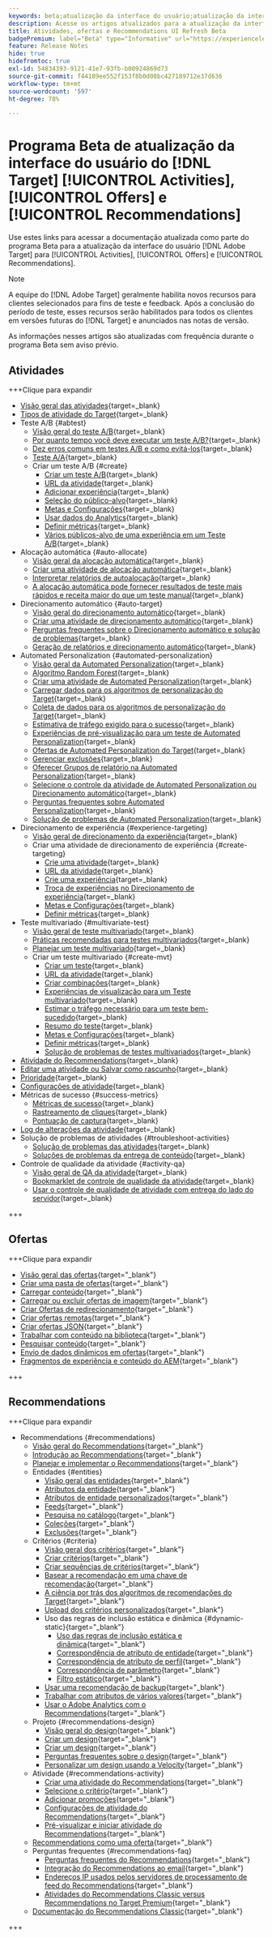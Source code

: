 ```yaml
---
keywords: beta;atualização da interface do usuário;atualização da interface;
description: Acesse os artigos atualizados para a atualização da interface do usuário do Target para Atividades, Ofertas e Recommendations
title: Atividades, ofertas e Recommendations UI Refresh Beta
badgePremium: label="Beta" type="Informative" url="https://experienceleague.adobe.com/docs/target/using/introduction/intro.html?lang=en#beta newtab=true" tooltip="Saiba mais sobre o  [!DNL Target] programa Beta."
feature: Release Notes
hide: true
hidefromtoc: true
exl-id: 54834393-9121-41e7-93fb-b00924869d73
source-git-commit: f44189ee552f153f8b0d08bc427189712e37d636
workflow-type: tm+mt
source-wordcount: '597'
ht-degree: 78%

---
```


# Programa Beta de atualização da interface do usuário do [!DNL Target] [!UICONTROL Activities], [!UICONTROL Offers] e [!UICONTROL Recommendations]

Use estes links para acessar a documentação atualizada como parte do programa Beta para a atualização da interface do usuário [!DNL Adobe Target] para [!UICONTROL Activities], [!UICONTROL Offers] e [!UICONTROL Recommendations].

>[!NOTE]
>
>A equipe do [!DNL Adobe Target] geralmente habilita novos recursos para clientes selecionados para fins de teste e feedback. Após a conclusão do período de teste, esses recursos serão habilitados para todos os clientes em versões futuras do [!DNL Target] e anunciados nas notas de versão.
>
>As informações nesses artigos são atualizadas com frequência durante o programa Beta sem aviso prévio.

## Atividades

+++Clique para expandir

* [Visão geral das atividades](c-activities/activities.md){target=_blank}
* [Tipos de atividade do Target](c-activities/target-activities-guide.md){target=_blank}
* Teste A/B {#abtest}
   * [Visão geral do teste A/B](c-activities/t-test-ab/test-ab-beta.md){target=_blank}
   * [Por quanto tempo você deve executar um teste A/B?](c-activities/t-test-ab/sample-size-determination.md){target=_blank}
   * [Dez erros comuns em testes A/B e como evitá-los](c-activities/t-test-ab/common-ab-testing-pitfalls.md){target=_blank}
   * [Teste A/A](/help/main/c-activities/t-test-ab/aa-testing.md){target=_blank}
   * Criar um teste A/B {#create}
      * [Criar um teste A/B](c-activities/t-test-ab/t-test-create-ab/test-create-ab-beta.md){target=_blank}
      * [URL da atividade](c-activities/t-test-ab/t-test-create-ab/ab-activity-url-beta.md){target=_blank}
      * [Adicionar experiência](c-activities/t-test-ab/t-test-create-ab/ab-add-experience-beta.md){target=_blank}
      * [Seleção do público-alvo](c-activities/t-test-ab/t-test-create-ab/ab-audience.md){target=_blank}
      * [Metas e Configurações](c-activities/t-test-ab/t-test-create-ab/ab-goals-and-settings-beta.md){target=_blank}
      * [Usar dados do Analytics](c-activities/t-test-ab/t-test-create-ab/create-a4t.md){target=_blank}
      * [Definir métricas](c-activities/t-test-ab/t-test-create-ab/ab-set-metrics-beta.md){target=_blank}
      * [Vários públicos-alvo de uma experiência em um Teste A/B](c-activities/t-test-ab/t-test-create-ab/target-experience-to-multiple-audiences-beta.md){target=_blank}
* Alocação automática {#auto-allocate}
   * [Visão geral da alocação automática](c-activities/automated-traffic-allocation/automated-traffic-allocation.md){target=_blank}
   * [Criar uma atividade de alocação automática](/help/main/c-activities/automated-traffic-allocation/create-auto-allocate-activity.md){target=_blank}
   * [Interpretar relatórios de autoalocação](c-activities/automated-traffic-allocation/determine-winner.md){target=_blank}
   * [A alocação automática pode fornecer resultados de teste mais rápidos e receita maior do que um teste manual](/help/main/c-activities/automated-traffic-allocation/faster-results-higher-revenue.md){target=_blank}
* Direcionamento automático {#auto-target}
   * [Visão geral do direcionamento automático](/help/main/c-activities/auto-target/auto-target-to-optimize.md){target=_blank}
   * [Criar uma atividade de direcionamento automático](/help/main/c-activities/auto-target/create-auto-target.md){target=_blank}
   * [Perguntas frequentes sobre o Direcionamento automático e solução de problemas](/help/main/c-activities/auto-target/auto-target-troubleshooting-faqs.md){target=_blank}
   * [Geração de relatórios e direcionamento automático](/help/main/c-activities/auto-target/reporting-and-auto-target.md){target=_blank}
* Automated Personalization {#automated-personalization}
   * [Visão geral da Automated Personalization](c-activities/t-automated-personalization/automated-personalization.md){target=_blank}
   * [Algoritmo Random Forest](c-activities/t-automated-personalization/algo-random-forest.md){target=_blank}
   * [Criar uma atividade de Automated Personalization](c-activities/t-automated-personalization/create-ap-activity.md){target=_blank}
   * [Carregar dados para os algoritmos de personalização do Target](c-activities/t-automated-personalization/uploading-data-for-the-target-personalization-algorithms.md){target=_blank}
   * [Coleta de dados para os algoritmos de personalização do Target](c-activities/t-automated-personalization/ap-data.md){target=_blank}
   * [Estimativa de tráfego exigido para o sucesso](c-activities/t-automated-personalization/ap-traffic-estimator.md){target=_blank}
   * [ Experiências de pré-visualização para um teste de Automated Personalization](c-activities/t-automated-personalization/ap-preview-experiences.md){target=_blank}
   * [Ofertas de Automated Personalization do Target](c-activities/t-automated-personalization/ap-target-offers.md){target=_blank}
   * [Gerenciar exclusões](c-activities/t-automated-personalization/managing-exclusions.md){target=_blank}
   * [Oferecer Grupos de relatório na Automated Personalization](/help/main/c-activities/t-automated-personalization/offer-reporting-groups-in-automated-personalization.md){target=_blank}
   * [Selecione o controle da atividade de Automated Personalization ou Direcionamento automático](c-activities/t-automated-personalization/experience-as-control.md){target=_blank}
   * [Perguntas frequentes sobre Automated Personalization](c-activities/t-automated-personalization/automated-personalization-faq.md){target=_blank}
   * [Solução de problemas de Automated Personalization](c-activities/t-automated-personalization/ap-trouble.md){target=_blank}
* Direcionamento de experiência {#experience-targeting}
   * [Visão geral de direcionamento da experiência](c-activities/t-experience-target/experience-target.md){target=_blank}
   * Criar uma atividade de direcionamento de experiência {#create-targeting}
      * [Crie uma atividade](c-activities/t-experience-target/t-xt-create/xt-create.md){target=_blank}
      * [URL da atividade](c-activities/t-experience-target/t-xt-create/xt-activity-url.md){target=_blank}
      * [Crie uma experiência](c-activities/t-experience-target/t-xt-create/xt-add-experience.md){target=_blank}
      * [Troca de experiências no Direcionamento de experiência](c-activities/t-experience-target/t-xt-create/xt-switching-experiences.md){target=_blank}
      * [Metas e Configurações](c-activities/t-experience-target/t-xt-create/xt-goals-and-settings.md){target=_blank}
      * [Definir métricas](c-activities/t-experience-target/t-xt-create/xt-set-metrics.md){target=_blank}
* Teste multivariado {#multivariate-test}
   * [Visão geral de teste multivariado](c-activities/c-multivariate-testing/multivariate-testing.md){target=_blank}
   * [Práticas recomendadas para testes multivariados](c-activities/c-multivariate-testing/best-practices.md){target=_blank}
   * [Planejar um teste multivariado](c-activities/c-multivariate-testing/plan-mvt.md){target=_blank}
   * Criar um teste multivariado {#create-mvt}
      * [Criar um teste](c-activities/c-multivariate-testing/t-create-multivariate-test/create-multivariate-test.md){target=_blank}
      * [URL da atividade](c-activities/c-multivariate-testing/t-create-multivariate-test/url.md){target=_blank}
      * [Criar combinações](c-activities/c-multivariate-testing/t-create-multivariate-test/add-offers.md){target=_blank}
      * [Experiências de visualização para um Teste multivariado](c-activities/c-multivariate-testing/t-create-multivariate-test/preview-experiences.md){target=_blank}
      * [Estimar o tráfego necessário para um teste bem-sucedido](c-activities/c-multivariate-testing/t-create-multivariate-test/traffic-estimator.md){target=_blank}
      * [Resumo do teste](c-activities/c-multivariate-testing/t-create-multivariate-test/test-summary.md){target=_blank}
      * [Metas e Configurações](c-activities/c-multivariate-testing/t-create-multivariate-test/goals-and-settings.md){target=_blank}
      * [Definir métricas](c-activities/c-multivariate-testing/t-create-multivariate-test/mvt-set-metrics.md){target=_blank}
      * [Solução de problemas de testes multivariados](c-activities/c-multivariate-testing/t-create-multivariate-test/troubleshooting.md){target=_blank}
* [Atividade do Recommendations](c-activities/recommendations-activity.md){target=_blank}
* [Editar uma atividade ou Salvar como rascunho](c-activities/edit-activity.md){target=_blank}
* [Prioridade](c-activities/priority.md){target=_blank}
* [Configurações de atividade](c-activities/activity-settings.md){target=_blank}
* Métricas de sucesso {#success-metrics}
   * [Métricas de sucesso](c-activities/r-success-metrics/success-metrics.md){target=_blank}
   * [Rastreamento de cliques](c-activities/r-success-metrics/click-tracking.md){target=_blank}
   * [Pontuação de captura](c-activities/r-success-metrics/capture-score.md){target=_blank}
* [Log de alterações da atividade](c-activities/change-log.md){target=_blank}
* Solução de problemas de atividades {#troubleshoot-activities}
   * [Solução de problemas das atividades](c-activities/c-troubleshooting-activities/troubleshooting-activities.md){target=_blank}
   * [Soluções de problemas da entrega de conteúdo](c-activities/c-troubleshooting-activities/content-trouble.md){target=_blank}
* Controle de qualidade da atividade {#activity-qa}
   * [Visão geral de QA da atividade](c-activities/c-activity-qa/activity-qa.md){target=_blank}
   * [Bookmarklet de controle de qualidade da atividade](c-activities/c-activity-qa/activity-qa-bookmark.md){target=_blank}
   * [Usar o controle de qualidade de atividade com entrega do lado do servidor](c-activities/c-activity-qa/use-qa-mode-with-server-side-delivery.md){target=_blank}

+++

## Ofertas

+++Clique para expandir

* [Visão geral das ofertas](/help/main/c-experiences/c-manage-content/manage-content-beta.md){target="_blank"}
* [Criar uma pasta de ofertas](/help/main/c-experiences/c-manage-content/create-content-folder-beta.md){target="_blank"}
* [Carregar conteúdo](/help/main/c-experiences/c-manage-content/assets-upload-beta.md){target="_blank"}
* [Carregar ou excluir ofertas de imagem](/help/main/c-experiences/c-manage-content/assets-upload-beta.md){target="_blank"}
* [Criar Ofertas de redirecionamento](/help/main/c-experiences/c-manage-content/offer-redirect-beta.md){target="_blank"}
* [Criar ofertas remotas](/help/main/c-experiences/c-manage-content/about-remote-offers-beta.md){target="_blank"}
* [Criar ofertas JSON](/help/main/c-experiences/c-manage-content/create-json-offer-beta.md){target="_blank"}
* [Trabalhar com conteúdo na biblioteca](/help/main/c-experiences/c-manage-content/assets-working-beta.md){target="_blank"}
* [Pesquisar conteúdo](/help/main/c-experiences/c-manage-content/filter-and-search-content.md){target="_blank"}
* [Envio de dados dinâmicos em ofertas](/help/main/c-experiences/c-manage-content/passing-profile-attributes-to-the-html-offer.md){target="_blank"}
* [Fragmentos de experiência e conteúdo do AEM](/help/main/c-experiences/c-manage-content/aem-experience-fragments.md){target="_blank"}

+++

## Recommendations

+++Clique para expandir

* Recommendations {#recommendations}
   * [Visão geral do Recommendations](c-recommendations/recommendations.md){target="_blank"}
   * [Introdução ao Recommendations](c-recommendations/introduction-to-recommendations.md){target="_blank"}
   * [Planejar e implementar o Recommendations](c-recommendations/plan-implement.md){target="_blank"}
   * Entidades {#entities}
      * [Visão geral das entidades](c-recommendations/c-products/products.md){target="_blank"}
      * [Atributos da entidade](c-recommendations/c-products/entity-attributes.md){target="_blank"}
      * [Atributos de entidade personalizados](c-recommendations/c-products/custom-entity-attributes.md){target="_blank"}
      * [Feeds](/help/main/c-recommendations/c-products/feeds-beta.md){target="_blank"}
      * [Pesquisa no catálogo](/help/main/c-recommendations/c-products/catalog-search-beta.md){target="_blank"}
      * [Coleções](/help/main/c-recommendations/c-products/collections-beta.md){target="_blank"}
      * [Exclusões](/help/main/c-recommendations/c-products/exclusions-beta.md){target="_blank"}
   * Critérios {#criteria}
      * [Visão geral dos critérios](/help/main/c-recommendations/c-algorithms/algorithms-beta.md){target="_blank"}
      * [Criar critérios](/help/main/c-recommendations/c-algorithms/create-new-algorithm-beta.md){target="_blank"}
      * [Criar sequências de critérios](/help/main/c-recommendations/c-algorithms/create-criteria-sequence-beta.md){target="_blank"}
      * [Basear a recomendação em uma chave de recomendação](/help/main/c-recommendations/c-algorithms/base-the-recommendation-on-a-recommendation-key-beta.md){target="_blank"}
      * [A ciência por trás dos algoritmos de recomendações do Target](/help/main/c-recommendations/c-algorithms/recommendations-algorithms.md){target="_blank"}
      * [Upload dos critérios personalizados](/help/main/c-recommendations/c-algorithms/recommendations-csv-beta.md){target="_blank"}
      * Uso das regras de inclusão estática e dinâmica {#dynamic-static}{target="_blank"}
         * [Uso das regras de inclusão estática e dinâmica](/help/main/c-recommendations/c-algorithms/use-dynamic-and-static-inclusion-rules-beta.md){target="_blank"}
         * [Correspondência de atributo de entidade](/help/main/c-recommendations/c-algorithms/entity-attribute-matching-beta.md){target="_blank"}
         * [Correspondência de atributo de perfil](/help/main/c-recommendations/c-algorithms/profile-attribute-matching-beta.md){target="_blank"}
         * [Correspondência de parâmetro](/help/main/c-recommendations/c-algorithms/parameter-matching-beta.md){target="_blank"}
         * [Filtro estático](/help/main/c-recommendations/c-algorithms/static-value-beta.md){target="_blank"}
      * [Usar uma recomendação de backup](/help/main/c-recommendations/c-algorithms/backup-recs-beta.md){target="_blank"}
      * [Trabalhar com atributos de vários valores](/help/main/c-recommendations/c-algorithms/work-with-multi-value-attributes-beta.md){target="_blank"}
      * [Usar o Adobe Analytics com o Recommendations](/help/main/c-recommendations/c-algorithms/use-adobe-analytics-with-recommendations-beta.md){target="_blank"}
   * Projeto {#recommendations-design}
      * [Visão geral do design](c-recommendations/c-design-overview/design-overview.md){target="_blank"}
      * [Criar um design](c-recommendations/c-design-overview/create-design.md){target="_blank"}
      * [Criar um design](/help/main/c-recommendations/c-design-overview/create-design-beta.md){target="_blank"}
      * [Perguntas frequentes sobre o design](c-recommendations/c-design-overview/template-faq.md){target="_blank"}
      * [Personalizar um design usando a Velocity](c-recommendations/c-design-overview/customizing-a-template.md){target="_blank"}
   * Atividade {#recommendations-activity}
      * [Criar uma atividade do Recommendations](c-recommendations/t-create-recs-activity/create-recs-activity.md){target="_blank"}
      * [Selecione o critério](c-recommendations/t-create-recs-activity/algo-select-recs.md){target="_blank"}
      * [Adicionar promoções](c-recommendations/t-create-recs-activity/adding-promotions.md){target="_blank"}
      * [Configurações de atividade do Recommendations](c-recommendations/t-create-recs-activity/recs-activity-settings.md){target="_blank"}
      * [Pré-visualizar e iniciar atividade do Recommendations](/help/main/c-recommendations/t-create-recs-activity/previewing-and-launching-your-recommendations-activity.md){target="_blank"}
   * [Recommendations como uma oferta](c-recommendations/recommendations-as-an-offer.md){target="_blank"}
   * Perguntas frequentes {#recommendations-faq}
      * [Perguntas frequentes do Recommendations](c-recommendations/c-recommendations-faq/recommendations-faq.md){target="_blank"}
      * [Integração do Recommendations ao email](c-recommendations/c-recommendations-faq/integrating-recs-email.md){target="_blank"}
      * [Endereços IP usados pelos servidores de processamento de feed do Recommendations](c-recommendations/c-recommendations-faq/ip-addresses-marketing-cloud.md){target="_blank"}
      * [Atividades do Recommendations Classic versus Recommendations no Target Premium](c-recommendations/c-recommendations-faq/recommendations-classic-versus-recommendations-activities-target-premium.md){target="_blank"}
   * [Documentação do Recommendations Classic](/help/main/c-recommendations/recommendations-classic-documentaton.md){target="_blank"}

+++
